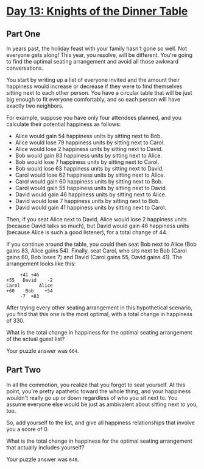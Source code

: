 # [Day 13: Knights of the Dinner Table](https://adventofcode.com/2015/day/13)

## Part One

In years past, the holiday feast with your family hasn't gone so well. Not everyone gets along! This year, you resolve, will be different. You're going to find the optimal seating arrangement and avoid all those awkward conversations.

You start by writing up a list of everyone invited and the amount their happiness would increase or decrease if they were to find themselves sitting next to each other person. You have a circular table that will be just big enough to fit everyone comfortably, and so each person will have exactly two neighbors.

For example, suppose you have only four attendees planned, and you calculate their potential happiness as follows:

- Alice would gain 54 happiness units by sitting next to Bob.
- Alice would lose 79 happiness units by sitting next to Carol.
- Alice would lose 2 happiness units by sitting next to David.
- Bob would gain 83 happiness units by sitting next to Alice.
- Bob would lose 7 happiness units by sitting next to Carol.
- Bob would lose 63 happiness units by sitting next to David.
- Carol would lose 62 happiness units by sitting next to Alice.
- Carol would gain 60 happiness units by sitting next to Bob.
- Carol would gain 55 happiness units by sitting next to David.
- David would gain 46 happiness units by sitting next to Alice.
- David would lose 7 happiness units by sitting next to Bob.
- David would gain 41 happiness units by sitting next to Carol.

Then, if you seat Alice next to David, Alice would lose 2 happiness units (because David talks so much), but David would gain 46 happiness units (because Alice is such a good listener), for a total change of 44.

If you continue around the table, you could then seat Bob next to Alice (Bob gains 83, Alice gains 54). Finally, seat Carol, who sits next to Bob (Carol gains 60, Bob loses 7) and David (Carol gains 55, David gains 41). The arrangement looks like this:

```
     +41 +46
+55   David    -2
Carol       Alice
+60    Bob    +54
     -7  +83
```

After trying every other seating arrangement in this hypothetical scenario, you find that this one is the most optimal, with a total change in happiness of 330.

What is the total change in happiness for the optimal seating arrangement of the actual guest list?

Your puzzle answer was `664`.

## Part Two

In all the commotion, you realize that you forgot to seat yourself. At this point, you're pretty apathetic toward the whole thing, and your happiness wouldn't really go up or down regardless of who you sit next to. You assume everyone else would be just as ambivalent about sitting next to you, too.

So, add yourself to the list, and give all happiness relationships that involve you a score of 0.

What is the total change in happiness for the optimal seating arrangement that actually includes yourself?

Your puzzle answer was `640`.

